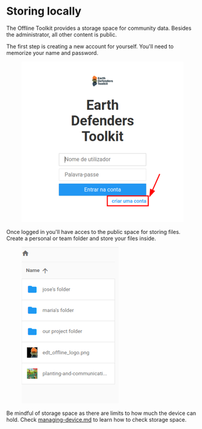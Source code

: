 # Storing locally

The Offline Toolkit provides a storage space for community data. Besides the administrator, all other content is public.

The first step is creating a new account for yourself. You'll need to memorize your name and password.

&#x20;

<figure><img src="../../../.gitbook/assets/image (2) (1).png" alt=""><figcaption></figcaption></figure>

Once logged in you'll have acces to the public space for storing files. Create a personal or team folder and store your files inside.

<figure><img src="../../../.gitbook/assets/image (2).png" alt=""><figcaption></figcaption></figure>

Be mindful of storage space as there are limits to how much the device can hold. Check [managing-device.md](../../managing-device.md "mention") to learn how to check storage space.
